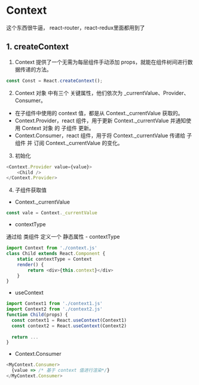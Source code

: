 # Context
这个东西很牛逼， react-router，react-redux里面都用到了

## 1. createContext

1. Context 提供了一个无需为每层组件手动添加 props，就能在组件树间进行数据传递的方法。

```javascript
const Const = React.createContext();
```

2. Context 对象 中有三个 关键属性，他们依次为 _currentValue、Provider、Consumer。

* 在子组件中使用的 context 值，都是从 Context._currentValue 获取的。
* Context.Provider，react 组件，用于更新 Context._currentValue 并通知使用 Context 对象 的 子组件 更新。
* Context.Consumer，react 组件，用于将 Context._currentValue 传递给 子组件 并 订阅 Context._currentValue 的变化。

3. 初始化

```javascript
<Context.Provider value={value}>
    <Child />
</Context.Provider>
```

4. 子组件获取值

* Context._currentValue
```javascript
const vale = Context._currentValue
```

* contextType

通过给 类组件 定义一个 静态属性 - contextType
```javascript
import Context from './context.js'
class Child extends React.Component {
    static contextType = Context
    render() {
        return <div>{this.context}</div>
    }
}
```
* useContext

```javascript
import Context1 from './context1.js'
import Context2 from './context2.js'
function Child(props) {
  const context1 = React.useContext(Context1)
  const context2 = React.useContext(Context2)
  
  return ...
}
```

* Context.Consumer 

```javascript
<MyContext.Consumer>
  {value => /* 基于 context 值进行渲染*/}
</MyContext.Consumer>
```

